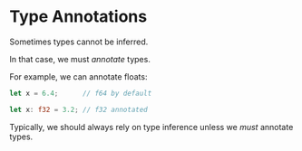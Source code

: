 # Type Annotations

Sometimes types cannot be inferred.

In that case, we must _annotate_ types.

For example, we can annotate floats:

```rust
let x = 6.4;      // f64 by default

let x: f32 = 3.2; // f32 annotated
```

Typically, we should always rely on type inference unless we _must_ annotate
types.
